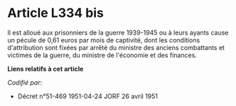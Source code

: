 # Article L334 bis

Il est alloué aux prisonniers de la guerre 1939-1945 ou à leurs ayants cause un pécule de 0,61 euros par mois de captivité,
dont les conditions d'attribution sont fixées par arrêté du ministre des anciens combattants et victimes de la guerre, du
ministre de l'économie et des finances.

**Liens relatifs à cet article**

_Codifié par_:

  - Décret n°51-469 1951-04-24 JORF 26 avril 1951
